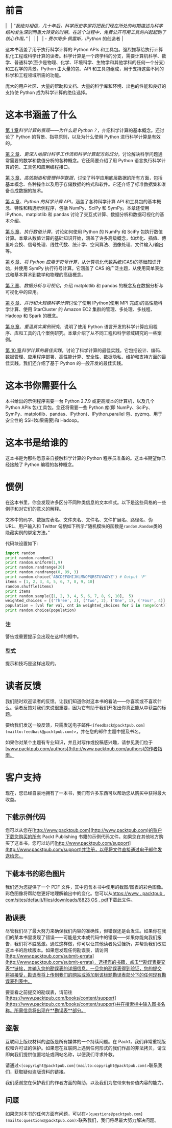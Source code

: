 # 前言

|   | *“我绝对相信，几十年后，科学历史学家将把我们现在所处的时期描述为科学结构发生深刻而重大转变的时期。在这个过程中，免费公开可用工具的兴起起到了核心作用。”* |   |
|   | - *费尔南多·佩雷斯，IPython* 的创造者 |

这本书涵盖了用于执行科学计算的 Python APIs 和工具包。强烈推荐给执行计算机化工程或科学计算的读者。科学计算是一个跨学科的分支，需要计算机科学、数学、普通科学(至少是物理、化学、环境科学、生物学和其他学科的任何一个分支)和工程学的背景。Python 由大量的包、API 和工具包组成，用于支持这些不同的科学和工程领域所需的功能。

庞大的用户社区、大量的帮助和文档、大量的科学库和环境、出色的性能和良好的支持使 Python 成为科学计算的绝佳选择。

# 这本书涵盖了什么

[第 1 章](01.html "Chapter 1. The Landscape of Scientific Computing – and Why Python?")*科学计算的景观——为什么是 Python？*，介绍科学计算的基本概念。还讨论了 Python 的背景、指导原则，以及为什么使用 Python 进行科学计算是有效的。

[第 2 章](02.html "Chapter 2. A Deeper Dive into Scientific Workflows and the Ingredients of Scientific Computing Recipes")、*更深入地探讨科学工作流和科学计算配方的成分*，讨论解决科学问题通常需要的数学和数值分析的各种概念。它还简要介绍了用 Python 语言执行科学计算的包、工具包和应用编程接口。

[第 3 章](03.html "Chapter 3. Efficiently Fabricating and Managing Scientific Data")、*高效制造和管理科学数据*，讨论了科学应用底层数据的所有方面，包括基本概念、各种操作以及用于存储数据的格式和软件。它还介绍了标准数据集和准备合成数据的技术。

[第 4 章](04.html "Chapter 4. Scientific Computing APIs for Python")、*Python 的科学计算 API*，涵盖了各种科学计算 API 和工具包的基本概念、特性和精选示例程序，包括 NumPy、SciPy 和 SymPy。本章还使用 IPython、matplotlib 和 pandas 讨论了交互式计算、数据分析和数据可视化的基本介绍。

[第 5 章](05.html "Chapter 5. Performing Numerical Computing")、*执行数值计算*，讨论如何使用 Python 的 NumPy 和 SciPy 包执行数值计算。本章从数值计算的基础知识开始，涵盖了许多高级概念，如优化、插值、傅里叶变换、信号处理、线性代数、统计学、空间算法、图像处理、文件输入/输出等。

[第 6 章](06.html "Chapter 6. Applying Python for Symbolic Computing")、*将 Python 应用于符号计算*，从计算机化代数系统(CAS)的基础知识开始，并使用 SymPy 执行符号计算。它涵盖了 CAS 的广泛主题，从使用简单表达式和基本算术到数学和物理的高级概念。

[第 7 章](07.html "Chapter 7. Data Analysis and Visualization")、*数据分析与可视化*，介绍 matplotlib 和 pandas 的概念及在数据分析与可视化中的应用。

[第 8 章](08.html "Chapter 8. Parallel and Large-scale Scientific Computing")、*并行和大规模科学计算*讨论了使用 IPython(使用 MPI 完成)的高性能科学计算、使用 StarCluster 的 Amazon EC2 集群的管理、多处理、多线程、Hadoop 和 Spark 的概念。

[第 9 章](09.html "Chapter 9. Revisiting Real-life Case Studies")、*重温真实案例研究*，说明了使用 Python 语言开发的科学计算应用程序、库和工具的几个案例研究。本章介绍了从不同工程和科学领域研究的一些案例。

[第 10 章](10.html "Chapter 10. Best Practices for Scientific Computing")*科学计算的最佳实践*，讨论了科学计算的最佳实践。它包括设计、编码、数据管理、应用程序部署、高性能计算、安全性、数据隐私、维护和支持方面的最佳实践。我们还介绍了基于 Python 的一般开发的最佳实践。

# 这本书你需要什么

本书给出的示例程序需要一台 Python 2.7.9 或更高版本的计算机，以及几个 Python APIs 包/工具包。您还将需要一些 Python 库(即 NumPy、SciPy、SymPy、matplotlib、pandas、IPython)、IPython.parallel 包、pyzmq、用于安全性的 SSH(如果需要)和 Hadoop。

# 这本书是给谁的

这本书是为那些愿意亲自接触科学计算的 Python 程序员准备的。这本书期望你已经接触了 Python 编程的各种概念。

# 惯例

在这本书里，你会发现许多区分不同种类信息的文本样式。以下是这些风格的一些例子和对它们的意义的解释。

文本中的码字、数据库表名、文件夹名、文件名、文件扩展名、路径名、伪 URL、用户输入和 Twitter 句柄如下所示:“随机模块的函数是`random.Random`类的隐藏实例的绑定方法。”

代码块设置如下:

```py
import random
print random.random()
print random.uniform(1,9)
print random.randrange(20)
print random.randrange(0, 99, 3) 
print random.choice('ABCDEFGHIJKLMNOPQRSTUVWXYZ') # Output 'P'
items = [1, 2, 3, 4, 5, 6, 7, 8, 9, 10]
random.shuffle(items)
print items
print random.sample([1, 2, 3, 4, 5, 6, 7, 8, 9, 10],  5)   
weighted_choices = [('Three', 3), ('Two', 2), ('One', 1), ('Four', 4)]
population = [val for val, cnt in weighted_choices for i in range(cnt)]
print random.choice(population)
```

### 注

警告或重要提示会出现在这样的框中。

### 型式

提示和技巧是这样出现的。

# 读者反馈

我们随时欢迎读者的反馈。让我们知道你对这本书的看法——你喜欢或不喜欢什么。读者反馈对我们来说很重要，因为它有助于我们开发出你真正能从中获益的标题。

要给我们发送一般反馈，只需发送电子邮件`<[feedback@packtpub.com](mailto:feedback@packtpub.com)>`，并在您的邮件主题中提及书名。

如果你对某个主题有专业知识，并且对写作或投稿感兴趣，请参见我们位于[www.packtpub.com/authors](http://www.packtpub.com/authors)的作者指南。

# 客户支持

现在，您已经自豪地拥有了一本书，我们有许多东西可以帮助您从购买中获得最大收益。

## 下载示例代码

您可以从您在[http://www.packtpub.com](http://www.packtpub.com)的账户下载您购买的所有 Packt Publishing 书籍的示例代码文件。如果您在其他地方购买了这本书，您可以访问[http://www.packtpub.com/support](http://www.packtpub.com/support)并注册，以便将文件直接通过电子邮件发送给您。

## 下载本书的彩色图片

我们还为您提供了一个 PDF 文件，其中包含本书中使用的截图/图表的彩色图像。彩色图像将帮助您更好地理解输出中的变化。您可以从[https://www . packtpub . com/sites/default/files/downloads/8823 OS . pdf](https://www.packtpub.com/sites/default/files/downloads/8823OS.pdf)下载此文件。

## 勘误表

尽管我们尽了最大努力来确保我们内容的准确性，但错误还是会发生。如果你在我们的某本书里发现了错误——可能是文本或代码中的错误——如果你能向我们报告，我们将不胜感激。通过这样做，你可以让其他读者免受挫折，并帮助我们改进这本书的后续版本。如果您发现任何勘误表，请访问[http://www.packtpub.com/submit-errata](http://www.packtpub.com/submit-errata)，选择您的书籍，点击**勘误表提交表**链接，并输入您的勘误表的详细信息。一旦您的勘误表得到验证，您的提交将被接受，勘误表将上传到我们的网站或添加到该标题勘误表部分下的任何现有勘误表列表中。

要查看之前提交的勘误表，请前往[https://www.packtpub.com/books/content/support](https://www.packtpub.com/books/content/support)并在搜索栏中输入图书名称。所需信息将出现在**勘误表**部分。

## 盗版

互联网上版权材料的盗版是所有媒体的一个持续问题。在 Packt，我们非常重视版权和许可证的保护。如果您在互联网上遇到任何形式的我们作品的非法拷贝，请立即向我们提供位置地址或网站名称，以便我们寻求补救。

请通过`<[copyright@packtpub.com](mailto:copyright@packtpub.com)>`联系我们，获取疑似盗版资料的链接。

我们感谢您在保护我们的作者方面的帮助，以及我们为您带来有价值内容的能力。

## 问题

如果您对本书的任何方面有问题，可以在`<[questions@packtpub.com](mailto:questions@packtpub.com)>`联系我们，我们将尽最大努力解决问题。